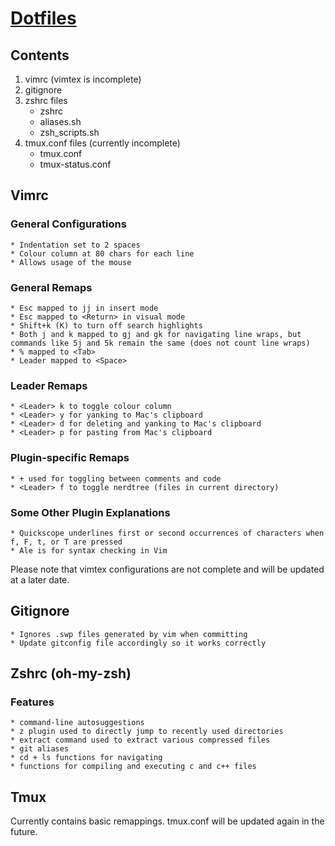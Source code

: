 # [Dotfiles](https://github.com/Piratach/dotfiles)

## Contents  
1. vimrc (vimtex is incomplete)
2. gitignore 
3. zshrc files
	* zshrc
	* aliases.sh
	* zsh\_scripts.sh
4. tmux.conf files (currently incomplete)
	* tmux.conf
	* tmux-status.conf  

## Vimrc  
### General Configurations 
	* Indentation set to 2 spaces
	* Colour column at 80 chars for each line
	* Allows usage of the mouse  

### General Remaps
	* Esc mapped to jj in insert mode
	* Esc mapped to <Return> in visual mode
	* Shift+k (K) to turn off search highlights
	* Both j and k mapped to gj and gk for navigating line wraps, but commands like 5j and 5k remain the same (does not count line wraps)
	* % mapped to <Tab>
	* Leader mapped to <Space>

### Leader Remaps
	* <Leader> k to toggle colour column
	* <Leader> y for yanking to Mac's clipboard
	* <Leader> d for deleting and yanking to Mac's clipboard
	* <Leader> p for pasting from Mac's clipboard  

### Plugin-specific Remaps  
	* + used for toggling between comments and code
	* <Leader> f to toggle nerdtree (files in current directory)  

### Some Other Plugin Explanations
	* Quickscope underlines first or second occurrences of characters when f, F, t, or T are pressed
	* Ale is for syntax checking in Vim  

Please note that vimtex configurations are not complete and will be updated
at a later date.

## Gitignore 
	* Ignores .swp files generated by vim when committing
	* Update gitconfig file accordingly so it works correctly

## Zshrc (oh-my-zsh)
### Features
	* command-line autosuggestions  
	* z plugin used to directly jump to recently used directories 
	* extract command used to extract various compressed files
	* git aliases
	* cd + ls functions for navigating
	* functions for compiling and executing c and c++ files

## Tmux   
Currently contains basic remappings. tmux.conf will be updated again in the future. 

